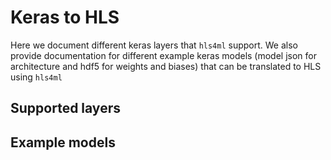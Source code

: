 # Keras to HLS

Here we document different keras layers that `hls4ml` support. We also provide documentation for different example keras models (model json for architecture and hdf5 for weights and biases) that can be translated to HLS using `hls4ml` 

## Supported layers

## Example models
